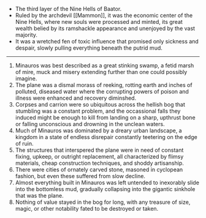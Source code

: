 - The third layer of the Nine Hells of Baator. 
- Ruled by the archdevil [[Mammon]], it was the economic center of the Nine Hells, where new souls were processed and minted, its great wealth belied by its ramshackle appearance and unenjoyed by the vast majority. 
- It was a wretched fen of toxic influence that promised only sickness and despair, slowly pulling everything beneath the putrid mud.

---
1. Minauros was best described as a great stinking swamp, a fetid marsh of mire, muck and misery extending further than one could possibly imagine. 
2. The plane was a dismal morass of reeking, rotting earth and inches of polluted, diseased water where the corrupting powers of poison and illness were enhanced and recovery diminshed. 
3. Corpses and carrion were so ubiquitous across the hellish bog that stumbling was a constant problem, and the occassional falls they induced might be enough to kill from landing on a sharp, upthrust bone or falling unconscious and drowning in the unclean waters.
4. Much of Minauros was dominated by a dreary urban landscape, a kingdom in a state of endless disrepair constantly teetering on the edge of ruin. 
5. The structures that interspered the plane were in need of constant fixing, upkeep, or outright replacement, all characterized by flimsy materials, cheap construction techniques, and shoddy artisanship. 
6. There were cities of ornately carved stone, masoned in cyclopean fashion, but even these suffered from slow decline. 
7. Almost everything built in Minauros was left untended to inexorably slide into the bottomless mud, gradually collapsing into the gigantic sinkhole that was the plane. 
8. Nothing of value stayed in the bog for long, with any treasure of size, magic, or other notability fated to be destroyed or taken.